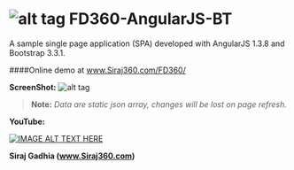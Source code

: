 ![alt tag](https://yt3.ggpht.com/-NXR_RPbtSBU/AAAAAAAAAAI/AAAAAAAAAAA/qsMT6VMwojU/s88-c-k-no/photo.jpg) FD360-AngularJS-BT
==================

A sample single page application (SPA) developed with AngularJS 1.3.8 and Bootstrap 3.3.1.



####Online demo at www.Siraj360.com/FD360/



__ScreenShot:__
![alt tag](https://github.com/SirajGadhia/FD360-AngularJS-BT/blob/master/FD360Image.PNG)




 >__Note:__
 >*Data are static json array, changes will be lost on page refresh.*
 

__YouTube:__

[![IMAGE ALT TEXT HERE](https://i.ytimg.com/vi/4rLXMoppZZA/2.jpg)](https://www.youtube.com/watch?v=4rLXMoppZZA&list=UUywXaHmgyG4wd0pj1s3AZ7w)



__Siraj Gadhia (www.Siraj360.com)__


